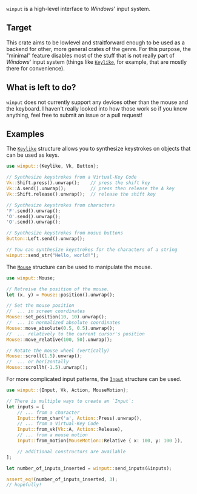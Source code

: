 `winput` is a high-level interface to *Windows*' input system.

## Target

This crate aims to be lowlevel and straitforward enough to be used as a backend for other, more general crates of the genre. For this purpose, the "minimal" feature disables most of the stuff that is not really part of *Windows*' input system (things like [`Keylike`], for example, that are mostly there for convenience).

## What is left to do?

`winput` does not currently support any devices other than the mouse and the keyboard. I haven't really looked into how those work so if you know anything, feel free to submit an issue or a pull request!

## Examples

The [`Keylike`] structure allows you to synthesize keystrokes on objects that can be used as keys.

```rust
use winput::{Keylike, Vk, Button};

// Synthesize keystrokes from a Virtual-Key Code
Vk::Shift.press().unwrap();    // press the shift key
Vk::A.send().unwrap();         // press then release the A key
Vk::Shift.release().unwrap();  // release the shift key

// Synthesize keystrokes from characters
'F'.send().unwrap();
'O'.send().unwrap();
'O'.send().unwrap();

// Synthesize keystrokes from mosue buttons
Button::Left.send().unwrap();

// You can synthesize keystrokes for the characters of a string
winput::send_str("Hello, world!");
```

The [`Mouse`] structure can be used to manipulate the mouse.

```rust
use winput::Mouse;

// Retreive the position of the mouse.
let (x, y) = Mouse::position().unwrap();

// Set the mouse position
//  ... in screen coordinates
Mouse::set_position(10, 10).unwrap();
//  ... in normalized absolute coordinates
Mouse::move_absolute(0.5, 0.5).unwrap();
//  ... relatively to the current cursor's position
Mouse::move_relative(100, 50).unwrap();

// Rotate the mouse wheel (vertically)
Mouse::scroll(1.5).unwrap();
//  ... or horizontally
Mouse::scrollh(-1.5).unwrap();
```

For more complicated input patterns, the [`Input`] structure can be used.

```rust
use winput::{Input, Vk, Action, MouseMotion};

// There is multiple ways to create an `Input`:
let inputs = [
    // ... from a character
    Input::from_char('a', Action::Press).unwrap(),
    // ... from a Virtual-Key Code
    Input::from_vk(Vk::A, Action::Release),
    // ... from a mouse motion
    Input::from_motion(MouseMotion::Relative { x: 100, y: 100 }),

    // additional constructors are available
];

let number_of_inputs_inserted = winput::send_inputs(&inputs);

assert_eq!(number_of_inputs_inserted, 3);
// hopefully!
```

[`Keylike`]: https://docs.rs/winput/latest/winput/trait.Keylike.html
[`Input`]: https://docs.rs/winput/latest/winput/struct.Input.html
[`Mouse`]: https://docs.rs/winput/latest/winput/struct.Mouse.html